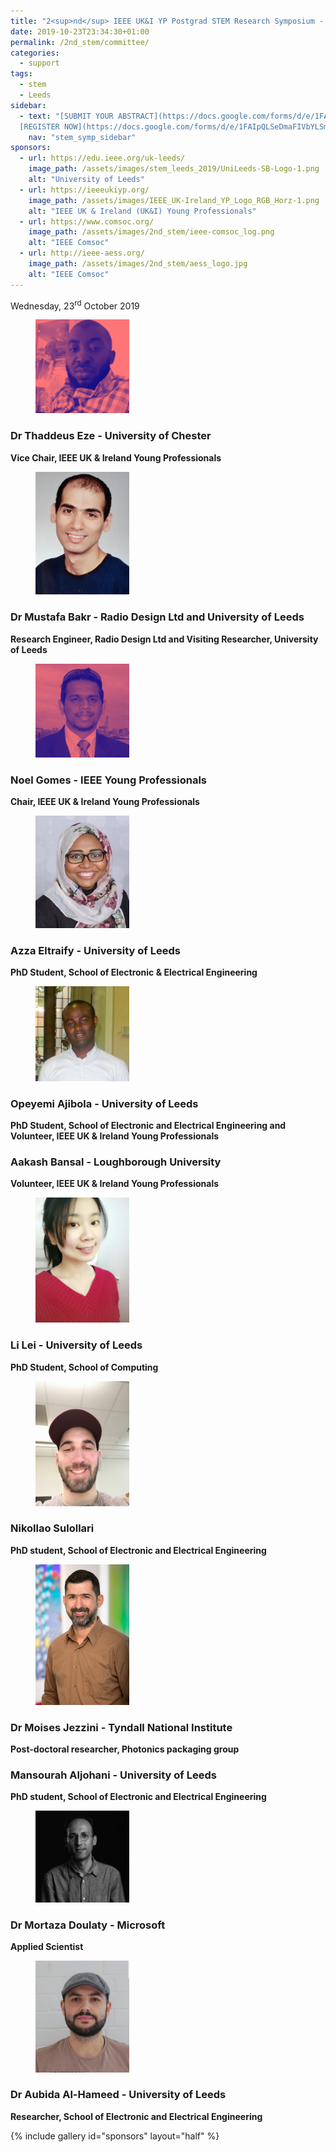 ```yaml
---
title: "2<sup>nd</sup> IEEE UK&I YP Postgrad STEM Research Symposium - Committee"
date: 2019-10-23T23:34:30+01:00
permalink: /2nd_stem/committee/
categories:
  - support
tags:
  - stem
  - Leeds
sidebar:
  - text: "[SUBMIT YOUR ABSTRACT](https://docs.google.com/forms/d/e/1FAIpQLScc-PwLXCjWlXFSW3gZV38aU1iiRDb0zHMwfKTZcZL6QXGXgQ/viewform){: .btn .btn--success}
  [REGISTER NOW](https://docs.google.com/forms/d/e/1FAIpQLSeDmaFIVbYLSmBbvkKWVVyZtRapcTI0aO_75W6BwDnofLv9Dg/viewform){: .btn .btn--success}"
    nav: "stem_symp_sidebar"
sponsors:
  - url: https://edu.ieee.org/uk-leeds/
    image_path: /assets/images/stem_leeds_2019/UniLeeds-SB-Logo-1.png
    alt: "University of Leeds"
  - url: https://ieeeukiyp.org/
    image_path: /assets/images/IEEE_UK-Ireland_YP_Logo_RGB_Horz-1.png
    alt: "IEEE UK & Ireland (UK&I) Young Professionals"
  - url: https://www.comsoc.org/
    image_path: /assets/images/2nd_stem/ieee-comsoc_log.png
    alt: "IEEE Comsoc"
  - url: http://ieee-aess.org/          
    image_path: /assets/images/2nd_stem/aess_logo.jpg
    alt: "IEEE Comsoc"   
---
```


Wednesday, 23<sup>rd</sup> October 2019

<figure>
	<img src="/assets/images/stem_leeds_2019/Pic_thaddeus.jpg" style="max-width:150px">
</figure>

### Dr Thaddeus Eze - University of Chester
**Vice Chair, IEEE UK & Ireland Young Professionals**

<figure>
	<img src="/assets/images/stem_leeds_2019/Pic_bakr.PNG" style="max-width:150px">
</figure>

### Dr Mustafa Bakr - Radio Design Ltd and University of Leeds
**Research Engineer, Radio Design Ltd and Visiting Researcher, University of Leeds**
 
<figure>
	<img src="/assets/images/stem_leeds_2019/Pic_noel.jpg" style="max-width:150px">
</figure>

### Noel Gomes - IEEE Young Professionals
**Chair, IEEE UK & Ireland Young Professionals**
 
<figure>
	<img src="/assets/images/stem_leeds_2019/Pic_Azza.jpg" style="max-width:150px">
</figure>

### Azza Eltraify - University of Leeds
**PhD Student, School of Electronic & Electrical Engineering**

<figure>
	<img src="/assets/images/stem_leeds_2019/Pic_Opeyemi.jpg" style="max-width:150px">
</figure>

### Opeyemi Ajibola - University of Leeds
**PhD Student, School of Electronic and Electrical Engineering and Volunteer, IEEE UK & Ireland Young Professionals**

### Aakash Bansal - Loughborough University
**Volunteer, IEEE UK & Ireland Young Professionals**

<figure>
	<img src="/assets/images/stem_leeds_2019/Pic_Li Lei.jpg" style="max-width:150px">
</figure>

### Li Lei - University of Leeds
**PhD Student, School of Computing**

<figure>
	<img src="/assets/images/stem_leeds_2019/Pic_Nikollao.jpg" style="max-width:150px">
</figure>

### Nikollao Sulollari
**PhD student, School of Electronic and Electrical Engineering**

<figure>
	<img src="/assets/images/stem_leeds_2019/M Jezzini 2.jpg" style="max-width:150px">
</figure>

### Dr Moises Jezzini - Tyndall National Institute
**Post-doctoral researcher, Photonics packaging group**

### Mansourah Aljohani - University of Leeds
**PhD student, School of Electronic and Electrical Engineering**

<figure>
	<img src="/assets/images/stem_leeds_2019/Pic_Morrie.jpeg" style="max-width:150px">
</figure>

### Dr Mortaza Doulaty - Microsoft
**Applied Scientist**

<figure>
	<img src="/assets/images/stem_leeds_2019/Pic_Aubida.png" style="max-width:150px">
</figure>

### Dr Aubida Al-Hameed - University of Leeds
**Researcher, School of Electronic and Electrical Engineering**

{% include gallery id="sponsors" layout="half" %}
